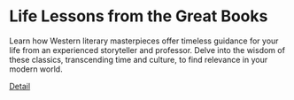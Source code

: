 # Life Lessons from the Great Books

Learn how Western literary masterpieces offer timeless guidance for your life from an experienced storyteller and professor. Delve into the wisdom of these classics, transcending time and culture, to find relevance in your modern world. 

[Detail](https://eduitfree.com/courses/life-lessons-from-the-great-books)